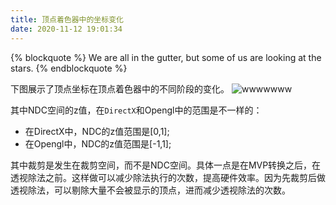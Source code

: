 ```yaml
---
title: 顶点着色器中的坐标变化
date: 2020-11-12 19:01:34
---
```

{% blockquote %}
We are all in the gutter, but some of us are looking at the stars.
{% endblockquote %}

下图展示了顶点坐标在顶点着色器中的不同阶段的变化。
![wwwwwww](/blogs/images/src/13765939_10153839732515897_1876395612751424638_o.jpg)

其中NDC空间的z值，在`DirectX`和Opengl中的范围是不一样的：

- 在DirectX中，NDC的z值范围是[0,1];
- 在Opengl中，NDC的z值范围是[-1,1];

其中裁剪是发生在裁剪空间，而不是NDC空间。具体一点是在MVP转换之后，在透视除法之前。这样做可以减少除法执行的次数，提高硬件效率。因为先裁剪后做透视除法，可以剔除大量不会被显示的顶点，进而减少透视除法的次数。






